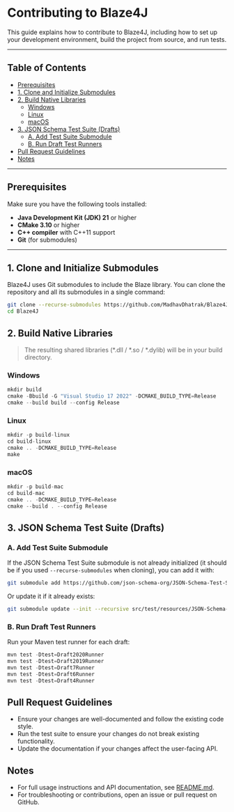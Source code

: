 # Contributing to Blaze4J

This guide explains how to contribute to Blaze4J, including how to set up your development environment, build the project from source, and run tests.

---

## Table of Contents

- [Prerequisites](#prerequisites)
- [1. Clone and Initialize Submodules](#1-clone-and-initialize-submodules)
- [2. Build Native Libraries](#2-build-native-libraries)
  - [Windows](#windows)
  - [Linux](#linux)
  - [macOS](#macos)
- [3. JSON Schema Test Suite (Drafts)](#3-json-schema-test-suite-drafts)
  - [A. Add Test Suite Submodule](#a-add-test-suite-submodule)
  - [B. Run Draft Test Runners](#b-run-draft-test-runners)
- [Pull Request Guidelines](#pull-request-guidelines)
- [Notes](#notes)

---

## Prerequisites

Make sure you have the following tools installed:

- **Java Development Kit (JDK) 21** or higher
- **CMake 3.10** or higher
- **C++ compiler** with C++11 support
- **Git** (for submodules)

---

## 1. Clone and Initialize Submodules

Blaze4J uses Git submodules to include the Blaze library. You can clone the repository and all its submodules in a single command:

```bash
git clone --recurse-submodules https://github.com/MadhavDhatrak/Blaze4J.git
cd Blaze4J
```

## 2. Build Native Libraries

> The resulting shared libraries (\*.dll / \*.so / \*.dylib) will be in your build directory.

### Windows
```java
mkdir build
cmake -Bbuild -G "Visual Studio 17 2022" -DCMAKE_BUILD_TYPE=Release
cmake --build build --config Release
```
### Linux
```java
mkdir -p build-linux
cd build-linux
cmake .. -DCMAKE_BUILD_TYPE=Release
make
```

### macOS
```java
mkdir -p build-mac
cd build-mac
cmake .. -DCMAKE_BUILD_TYPE=Release
cmake --build . --config Release
```

## 3. JSON Schema Test Suite (Drafts)

### A. Add Test Suite Submodule

If the JSON Schema Test Suite submodule is not already initialized (it should be if you used `--recurse-submodules` when cloning), you can add it with:

```bash
git submodule add https://github.com/json-schema-org/JSON-Schema-Test-Suite.git src/test/resources/JSON-Schema-Test-Suite
```

Or update it if it already exists:

```bash
git submodule update --init --recursive src/test/resources/JSON-Schema-Test-Suite
```

### B. Run Draft Test Runners

Run your Maven test runner for each draft:
```java
mvn test -Dtest=Draft2020Runner
mvn test -Dtest=Draft2019Runner
mvn test -Dtest=Draft7Runner
mvn test -Dtest=Draft6Runner
mvn test -Dtest=Draft4Runner
```

## Pull Request Guidelines

- Ensure your changes are well-documented and follow the existing code style.
- Run the test suite to ensure your changes do not break existing functionality.
- Update the documentation if your changes affect the user-facing API.

## Notes

- For full usage instructions and API documentation, see [README.md](./README.md).
- For troubleshooting or contributions, open an issue or pull request on GitHub.
